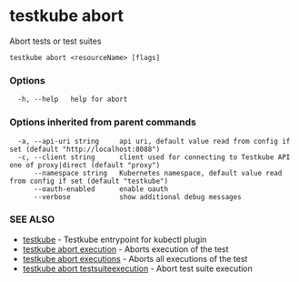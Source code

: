 # testkube abort

Abort tests or test suites

```
testkube abort <resourceName> [flags]
```

### Options

```
  -h, --help   help for abort
```

### Options inherited from parent commands

```
  -a, --api-uri string     api uri, default value read from config if set (default "http://localhost:8088")
  -c, --client string      client used for connecting to Testkube API one of proxy|direct (default "proxy")
      --namespace string   Kubernetes namespace, default value read from config if set (default "testkube")
      --oauth-enabled      enable oauth
      --verbose            show additional debug messages
```

### SEE ALSO

* [testkube](testkube.md)	 - Testkube entrypoint for kubectl plugin
* [testkube abort execution](testkube_abort_execution.md)	 - Aborts execution of the test
* [testkube abort executions](testkube_abort_executions.md)	 - Aborts all executions of the test
* [testkube abort testsuiteexecution](testkube_abort_testsuiteexecution.md)	 - Abort test suite execution

